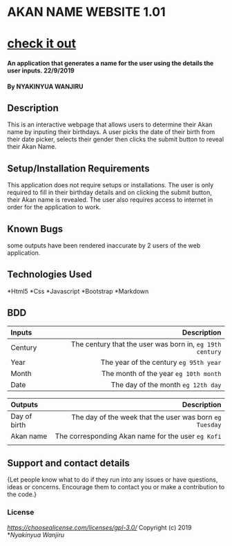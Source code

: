 # AKAN NAME WEBSITE 1.01 
# [check it out](https://github.com/Nyakinyua/Akan/blob/master/README.md)
#### An application that generates a name for the user using the details the user inputs. 22/9/2019
#### By **NYAKINYUA WANJIRU**
## Description
This is an interactive webpage that allows users to determine their Akan name by inputing their birthdays. A user picks the date of their birth from their date picker, selects their gender then clicks the submit button to reveal their Akan Name.
## Setup/Installation Requirements
This application does not require setups or installations. The user is only required to fill in their birthday details and on clicking the submit button, their Akan name is revealed. The user also requires access to internet in order for the application to work.
## Known Bugs
some outputs have been rendered inaccurate by 2 users of the web application.

## Technologies Used
*Html5
*Css
*Javascript
*Bootstrap
*Markdown
## BDD
| Inputs |  Description |
| :---         |          ---: |
| Century   | The century that the user was born in, ``eg 19th century``|
| Year     | The year of the century ``eg 95th year``   |
| Month     | The month of the year ``eg 10th month``     |
| Date     |  The day of the month ``eg 12th day`` |


| Outputs |  Description |
| :---         |          ---: |
| Day of birth  | The day of the week that the user was born ``eg Tuesday`` |
| Akan name    |  The corresponding Akan name for the user ``eg Kofi``    |
|     |      |

## Support and contact details

{Let people know what to do if they run into any issues or have questions, ideas or concerns.  Encourage them to contact you or make a contribution to the code.}
### License
*https://choosealicense.com/licenses/gpl-3.0/*
Copyright (c) 2019 **Nyakinyua Wanjiru*